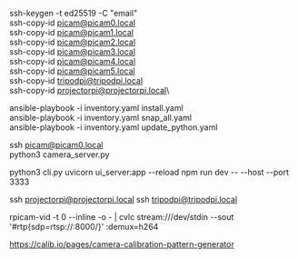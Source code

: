 ssh-keygen -t ed25519 -C "email"\
ssh-copy-id picam@picam0.local\
ssh-copy-id picam@picam1.local\
ssh-copy-id picam@picam2.local\
ssh-copy-id picam@picam3.local\
ssh-copy-id picam@picam4.local\
ssh-copy-id picam@picam5.local\
ssh-copy-id tripodpi@tripodpi.local\
ssh-copy-id projectorpi@projectorpi.local\

ansible-playbook -i inventory.yaml install.yaml\
ansible-playbook -i inventory.yaml snap_all.yaml\
ansible-playbook -i inventory.yaml update_python.yaml

ssh picam@picam0.local\
python3 camera_server.py

python3 cli.py
uvicorn ui_server:app --reload
npm run dev -- --host --port 3333

ssh projectorpi@projectorpi.local
ssh tripodpi@tripodpi.local

rpicam-vid -t 0 --inline -o - | cvlc stream:///dev/stdin --sout '#rtp{sdp=rtsp://:8000/}' :demux=h264

https://calib.io/pages/camera-calibration-pattern-generator